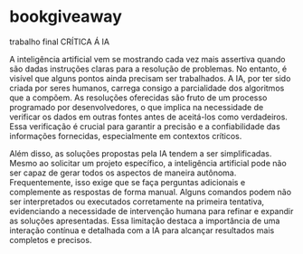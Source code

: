 # bookgiveaway
trabalho final
                                             CRÍTICA Á IA


A inteligência artificial vem se mostrando cada vez mais assertiva quando são dadas instruções claras para a resolução de problemas. No entanto, é visível que alguns pontos ainda precisam ser trabalhados. A IA, por ter sido criada por seres humanos, carrega consigo a parcialidade dos algoritmos que a compõem. As resoluções oferecidas são fruto de um processo programado por desenvolvedores, o que implica na necessidade de verificar os dados em outras fontes antes de aceitá-los como verdadeiros. Essa verificação é crucial para garantir a precisão e a confiabilidade das informações fornecidas, especialmente em contextos críticos.

Além disso, as soluções propostas pela IA tendem a ser simplificadas. Mesmo ao solicitar um projeto específico, a inteligência artificial pode não ser capaz de gerar todos os aspectos de maneira autônoma. Frequentemente, isso exige que se faça perguntas adicionais e complemente as respostas de forma manual. Alguns comandos podem não ser interpretados ou executados corretamente na primeira tentativa, evidenciando a necessidade de intervenção humana para refinar e expandir as soluções apresentadas. Essa limitação destaca a importância de uma interação contínua e detalhada com a IA para alcançar resultados mais completos e precisos.

